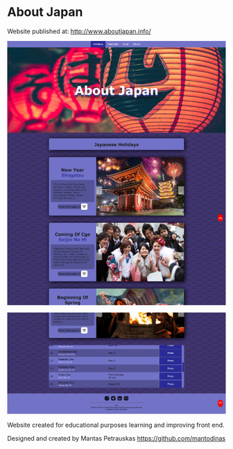 # About Japan
Website published at: http://www.aboutjapan.info/

![screenshot](./img/web-screenshots/screenschot1.jpg)

![screenshot](./img/web-screenshots/screenschot2.jpg)

Website created for educational purposes
learning and improving front end.

Designed and created by Mantas Petrauskas https://github.com/mantodinas
